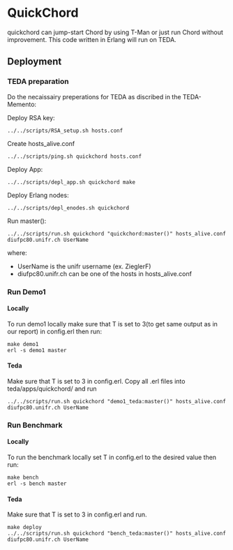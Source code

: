 # QuickChord
quickchord can jump-start Chord by using T-Man or just run Chord without improvement. This code written in Erlang will run on TEDA.


## Deployment

### TEDA preparation
Do the necaissairy preperations for TEDA as discribed in the TEDA-Memento:

Deploy RSA key:

    ../../scripts/RSA_setup.sh hosts.conf 

Create hosts_alive.conf

    ../../scripts/ping.sh quickchord hosts.conf 

Deploy App:

    ../../scripts/depl_app.sh quickchord make

Deploy Erlang nodes:

    ../../scripts/depl_enodes.sh quickchord

Run master():

    ../../scripts/run.sh quickchord "quickchord:master()" hosts_alive.conf diufpc80.unifr.ch UserName

where:

 - UserName is the unifr username (ex. ZieglerF)
 - diufpc80.unifr.ch can be one of the hosts in hosts_alive.conf

### Run Demo1

#### Locally
To run demo1 locally make sure that T is set to 3(to get same output as in our report) in config.erl then run:

    make demo1
    erl -s demo1 master

#### Teda
Make sure that T is set to 3 in config.erl.
Copy all .erl files into teda/apps/quickchord/ and run

    ../../scripts/run.sh quickchord "demo1_teda:master()" hosts_alive.conf diufpc80.unifr.ch UserName

### Run Benchmark

#### Locally
To run the benchmark locally set T in config.erl to the desired value then run:

    make bench
    erl -s bench master

#### Teda
Make sure that T is set to 3 in config.erl and run.

    make deploy
    ../../scripts/run.sh quickchord "bench_teda:master()" hosts_alive.conf diufpc80.unifr.ch UserName
